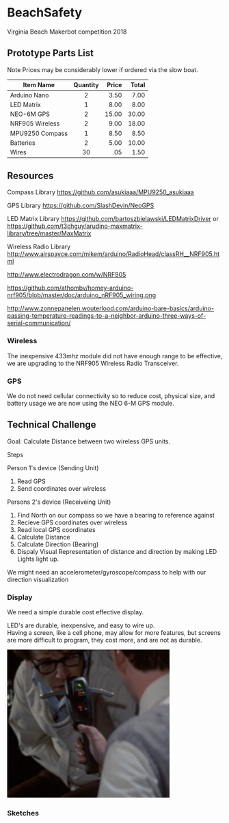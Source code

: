 # BeachSafety
Virginia Beach Makerbot competition  2018


## Prototype Parts List

Note Prices may be considerably lower if ordered via the slow boat.


| Item Name       | Quantity   | Price  | Total|
|-----------------|:----------:|-------:|-----:|
| Arduino Nano    | 2          |  3.50  |  7.00|
| LED Matrix      | 1          |  8.00  |  8.00|
| NEO-6M GPS      | 2          | 15.00  | 30.00|
| NRF905 Wireless | 2          |  9.00  | 18.00|
| MPU9250 Compass | 1          |  8.50  |  8.50|
| Batteries       | 2          |  5.00  | 10.00|
| Wires           | 30         |   .05  |  1.50|


## Resources

Compass Library 
https://github.com/asukiaaa/MPU9250_asukiaaa

GPS Library
https://github.com/SlashDevin/NeoGPS

LED Matrix Library
https://github.com/bartoszbielawski/LEDMatrixDriver
or
https://github.com/t3chguy/arudino-maxmatrix-library/tree/master/MaxMatrix

Wireless Radio Library
http://www.airspayce.com/mikem/arduino/RadioHead/classRH__NRF905.html

http://www.electrodragon.com/w/NRF905

https://github.com/athombv/homey-arduino-nrf905/blob/master/doc/arduino_nRF905_wiring.png

http://www.zonnepanelen.wouterlood.com/arduino-bare-basics/arduino-passing-temperature-readings-to-a-neighbor-arduino-three-ways-of-serial-communication/


### Wireless
The inexpensive 433mhz module did not have enough range to be effective, we are upgrading to the NRF905 Wireless Radio Transceiver.

### GPS

We do not need cellular connectivity so to reduce cost, physical size, and battery usage we are now using the NEO 6-M GPS module.


## Technical Challenge

Goal: Calculate Distance between two wireless GPS units.

Steps

Person 1's device (Sending Unit)

1. Read GPS
2. Send coordinates over wireless

Persons 2's device (Receiveing Unit)

1. Find North on our compass so we have a bearing to reference against
2. Recieve GPS coordinates over wireless
3. Read local GPS coordinates
4. Calculate Distance
5. Calculate Direction (Bearing)
5. Dispaly Visual Representation of distance and direction by making LED Lights light up.

We might need an accelerometer/gyroscope/compass to help with our direction visualization


### Display 

We need a simple durable cost effective display. 

LED's are durable, inexpensive, and easy to wire up.  
Having a screen, like a cell phone, may allow for more features, but screens are more difficult to program, they cost more, and are not as durable.

![Ghostbusters](https://github.com/ericrohlfs/beachsafety/raw/master/Ghostbusters2.jpg)


### Sketches

